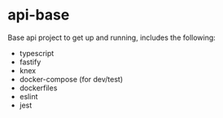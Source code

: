 # api-base

Base api project to get up and running, includes the following:
- typescript
- fastify
- knex
- docker-compose (for dev/test)
- dockerfiles
- eslint
- jest
